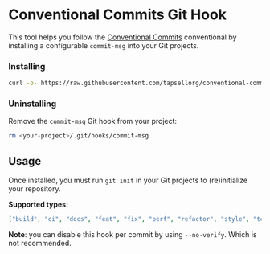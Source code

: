 # Conventional Commits Git Hook

This tool helps you follow the [Conventional Commits](https://www.conventionalcommits.org) conventional by installing a configurable `commit-msg` into your Git projects.

### Installing

```sh
curl -o- https://raw.githubusercontent.com/tapsellorg/conventional-commits-git-hook/master/scripts/install.sh | bash
```

### Uninstalling

Remove the `commit-msg` Git hook from your project:

```sh
rm <your-project>/.git/hooks/commit-msg
```

## Usage <a name = "usage"></a>

Once installed, you must run `git init` in your Git projects to (re)initialize your repository.

**Supported types:**

```json
["build", "ci", "docs", "feat", "fix", "perf", "refactor", "style", "test", "chore"]
```

**Note**: you can disable this hook per commit by using `--no-verify`. Which is not recommended.
